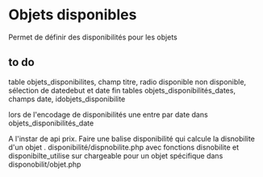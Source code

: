 # Objets disponibles
Permet de définir des disponibilités pour les objets

## to do
table objets_disponibilites, champ titre, radio disponible non disponible, sélection de datedebut et date fin
tables objets_disponibilités_dates, champs date, idobjets_disponibilite



lors de l'encodage de disponibilités une entre par date dans objets_disponibilités_date

A l'instar de api prix. Faire une balise disponibilité qui calcule la disnobilite d'un objet .
disponibilité/dispnobilite.php avec fonctions disnobilite et disponibilte_utilise sur chargeable pour un objet spécifique dans disponobilit/objet.php
